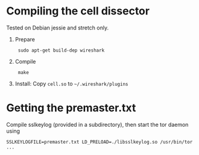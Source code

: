 # Compiling the cell dissector

Tested on Debian jessie and stretch only.

1. Prepare

        sudo apt-get build-dep wireshark

1. Compile

        make

1. Install: Copy `cell.so`  to `~/.wireshark/plugins`

# Getting the premaster.txt

Compile sslkeylog (provided in a subdirectory), then start the tor daemon using

    SSLKEYLOGFILE=premaster.txt LD_PRELOAD=./libsslkeylog.so /usr/bin/tor ...
